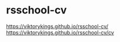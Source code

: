 # rsschool-cv
https://viktorykings.github.io/rsschool-cv/
https://viktorykings.github.io/rsschool-cv/cv
